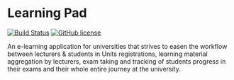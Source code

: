 # Learning Pad

[![Build Status](https://travis-ci.org/devTimmy/learning-pad.svg?branch=master)](https://travis-ci.org/devTimmy/learning-pad)
[![GitHub license](https://img.shields.io/badge/license-GNU-blue.svg)](https://github.com/devTimmy/learning-pad/blob/master/LICENSE)

An e-learning application for universities that strives to easen the workflow between lecturers & students in Units registrations, learning material aggregation by lecturers, exam taking and tracking of students progress in their exams and their whole entire journey at the university.
